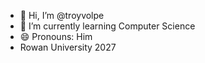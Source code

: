 - 👋 Hi, I’m @troyvolpe
- 🌱 I’m currently learning Computer Science
- 😄 Pronouns: Him
- Rowan University 2027

<!---
troyvolpe/troyvolpe is a ✨ special ✨ repository because its `README.md` (this file) appears on your GitHub profile.
You can click the Preview link to take a look at your changes.
--->
